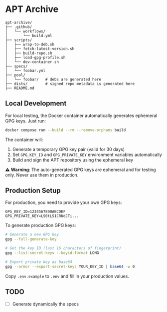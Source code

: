 # APT Archive

```
apt-archive/
├── .github/
│   └── workflows/
│       └── build.yml
├── scripts/
│   ├── wrap-to-deb.sh
│   ├── fetch-latest-version.sh
│   ├── build-repo.sh
│   ├── load-gpg-profile.sh
│   └── dev-container.sh
├── specs/
│   └── foobar.yml
├── pool/
│   └── foobar/   # debs are generated here
├── dists/        # signed repo metadata is generated here
├── README.md
```

## Local Development

For local testing, the Docker container automatically generates ephemeral GPG keys. Just run:

```sh
docker compose run --build --rm --remove-orphans build
```

The container will:
1. Generate a temporary GPG key pair (valid for 30 days)  
2. Set `GPG_KEY_ID` and `GPG_PRIVATE_KEY` environment variables automatically
3. Build and sign the APT repository using the ephemeral key

⚠️ **Warning**: The auto-generated GPG keys are ephemeral and for testing only. Never use them in production.

## Production Setup

For production, you need to provide your own GPG keys:

```.env
GPG_KEY_ID=1234567890ABCDEF
GPG_PRIVATE_KEY=LS0tLS1CRUdJTi...
```

To generate production GPG keys:

```sh
# Generate a new GPG key
gpg --full-generate-key

# Get the key ID (last 16 characters of fingerprint)
gpg --list-secret-keys --keyid-format LONG

# Export private key as base64
gpg --armor --export-secret-keys YOUR_KEY_ID | base64 -w 0
```

Copy `.env.example` to `.env` and fill in your production values.

## TODO

- [ ] Generate dynamically the specs
